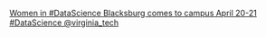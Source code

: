 [Women in #DataScience Blacksburg comes to campus April 20-21   #DataScience   @virginia_tech](https://qi.tc/qi/115399)